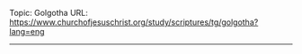 Topic: Golgotha
URL: https://www.churchofjesuschrist.org/study/scriptures/tg/golgotha?lang=eng

---

